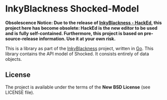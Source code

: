 # InkyBlackness Shocked-Model

**Obsolescence Notice: Due to the release of [InkyBlackness - HackEd](https://github.com/inkyblackness/hacked), this project here has become obsolete: HackEd is the new editor to be used and is fully self-contained. Furthermore, this project is based on pre-source-release information. Use it at your own risk.**

This is a library as part of the [InkyBlackness](https://inkyblackness.github.io) project, written in [Go](http://golang.org/). This library contains the API model of Shocked. It consists entirely of data objects.

## License

The project is available under the terms of the **New BSD License** (see LICENSE file).

